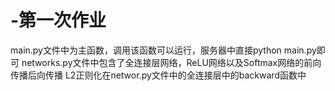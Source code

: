 # -第一次作业
main.py文件中为主函数，调用该函数可以运行，服务器中直接python main.py即可
networks.py文件中包含了全连接层网络，ReLU网络以及Softmax网络的前向传播后向传播
L2正则化在networ.py文件中的全连接层中的backward函数中
